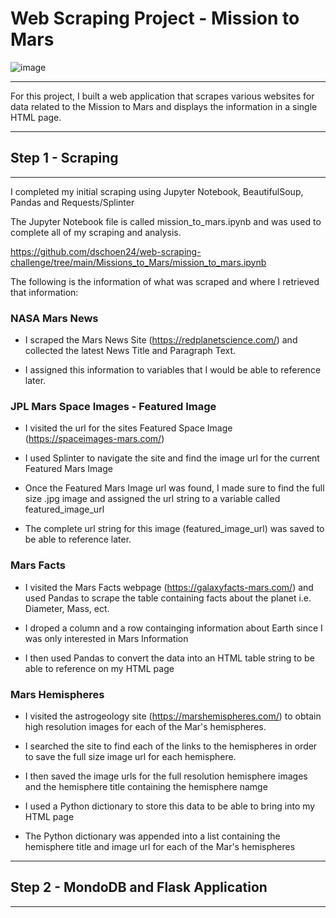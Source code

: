 
# Web Scraping Project - Mission to Mars

![image](https://user-images.githubusercontent.com/82673788/129237431-3edc9e33-6ef9-43f7-af6b-fc4805b83540.png)





_____________________________________________

For this project, I built a web application that scrapes various websites for data related to the Mission to Mars
and displays the information in a single HTML page.

____________________________________________

## Step 1 - Scraping

____________________________________________

I completed my initial scraping using Jupyter Notebook, BeautifulSoup, Pandas and Requests/Splinter

The Jupyter Notebook file is called mission_to_mars.ipynb and was used to complete all of my scraping
and analysis.

https://github.com/dschoen24/web-scraping-challenge/tree/main/Missions_to_Mars/mission_to_mars.ipynb


The following is the information of what was scraped and where I retrieved that information:

### NASA Mars News

- I scraped the Mars News Site (https://redplanetscience.com/) and collected the latest News Title and Paragraph Text.

- I assigned this information to variables that I would be able to reference later.

### JPL Mars Space Images - Featured Image

- I visited the url for the sites Featured Space Image (https://spaceimages-mars.com/)

- I used Splinter to navigate the site and find the image url for the current Featured Mars Image

- Once the Featured Mars Image url was found, I made sure to find the full size .jpg image 
  and assigned the url string to a variable called featured_image_url

- The complete url string for this image (featured_image_url) was saved to be able to reference later.

### Mars Facts

- I visited the Mars Facts webpage (https://galaxyfacts-mars.com/) and used Pandas to scrape the table
  containing facts about the planet i.e. Diameter, Mass, ect.

- I droped a column and a row containging information about Earth since I was only interested in Mars Information

- I then used Pandas to convert the data into an HTML table string to be able to reference on my HTML page

### Mars Hemispheres

- I visited the astrogeology site (https://marshemispheres.com/) to obtain high resolution images for each
  of the Mar's hemispheres.

- I searched the site to find each of the links to the hemispheres in order to save the full size image url
  for each hemisphere.

- I then saved the image urls for the full resolution hemisphere images and the hemisphere title
  containing the hemisphere namge

- I used a Python dictionary to store this data to be able to bring into my HTML page

- The Python dictionary was appended into a list containing the hemisphere title and image url for each
  of the Mar's hemispheres

______________________________________________________

## Step 2 - MondoDB and Flask Application

______________________________________________________





